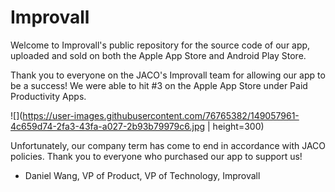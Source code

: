 # Improvall

Welcome to Improvall's public repository for the source code of our app, uploaded and sold on both the Apple App Store and Android Play Store. 

Thank you to everyone on the JACO's Improvall team for allowing our app to be a success! We were able to hit #3 on the Apple App Store under Paid Productivity Apps. 

![](https://user-images.githubusercontent.com/76765382/149057961-4c659d74-2fa3-43fa-a027-2b93b79979c6.jpg | height=300)

Unfortunately, our company term has come to end in accordance with JACO policies. Thank you to everyone who purchased our app to support us!

- Daniel Wang, VP of Product, VP of Technology, Improvall
